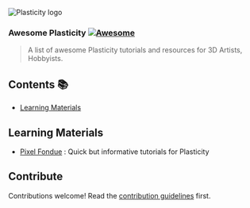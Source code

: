 ![Plasticity logo](https://www.plasticity.xyz/_next/image?url=%2F_next%2Fstatic%2Fmedia%2Ficon_256x256.09a58ec3.png&w=256&q=75)
### **Awesome Plasticity** [![Awesome](https://awesome.re/badge.svg)](https://awesome.re)

>  A list of awesome Plasticity tutorials and resources for 3D Artists, Hobbyists. 


## Contents 📚

- [Learning Materials](#learning-materials)


## Learning Materials

- [Pixel Fondue](https://www.youtube.com/watch?v=c6om0JEZeik&list=PLv8HciXoFYX-VGc-zqYQNLaWl8PuwIelI) : Quick but informative tutorials for Plasticity


## Contribute

Contributions welcome! Read the [contribution guidelines](contributing.md) first.
